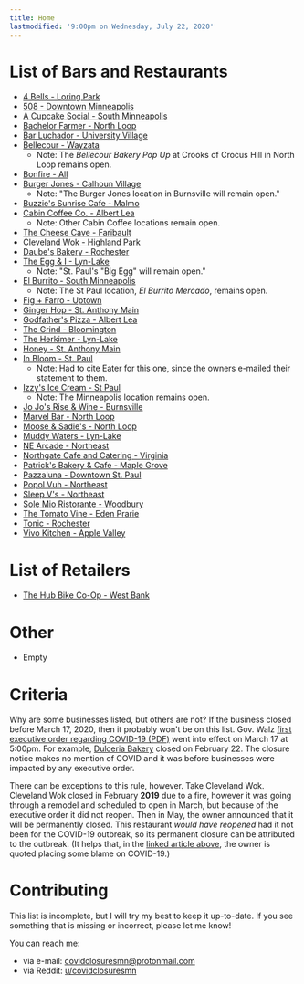 ```yaml
---
title: Home
lastmodified: '9:00pm on Wednesday, July 22, 2020'
---
```

# List of Bars and Restaurants

* [4 Bells - Loring Park](https://twincities.eater.com/2020/5/1/21244132/4-bells-minneapolis-closed-loring-park)
* [508 - Downtown Minneapolis](https://www.facebook.com/508mpls/posts/3325447407506005)
* [A Cupcake Social - South Minneapolis](https://twincities.eater.com/2020/5/18/21262624/a-cupcake-social-closing-minneapolis)
* [Bachelor Farmer - North Loop](https://thebachelorfarmer.com/)
* [Bar Luchador - University Village](http://www.barluchador.com/)
* [Bellecour - Wayzata](https://bellecourrestaurant.com/)
  * Note: The *Bellecour Bakery Pop Up* at Crooks of Crocus Hill in North Loop remains open.
* [Bonfire - All](https://bonfirewoodfirecooking.com)
* [Burger Jones - Calhoun Village](https://bringmethenews.com/minnesota-lifestyle/burger-jones-in-minneapolis-announces-permanent-closure)
  * Note: "The Burger Jones location in Burnsville will remain open."
* [Buzzie's Sunrise Cafe - Malmo](https://www.facebook.com/permalink.php?story_fbid=1098483917193450&id=771873796521132&__tn__=-R)
* [Cabin Coffee Co. - Albert Lea](https://www.kimt.com/content/news/Two-businesses-closing-in-Albert-Lea-569463741.html)
  * Note: Other Cabin Coffee locations remain open.
* [The Cheese Cave - Faribault](https://www.southernminn.com/faribault_daily_news/news/article_72477ae6-85e5-53e0-a6be-309dba729101.html)
* [Cleveland Wok - Highland Park](https://www.twincities.com/2020/05/14/cleveland-wok-closed-permanently-st-paul-restaurant/)
* [Daube's Bakery - Rochester](https://kttc.com/2020/04/16/daubes-bakery-for-sale/)
* [The Egg & I - Lyn-Lake](http://www.citypages.com/restaurants/minneapoliss-egg-and-i-has-closed-for-good/569513071)
  * Note: "St. Paul's "Big Egg" will remain open."
* [El Burrito - South Minneapolis](http://elburritompls.com/)
  * Note: The St Paul location, *El Burrito Mercado*, remains open.
* [Fig + Farro - Uptown](https://minnesota.cbslocal.com/2020/05/24/fig-farro-in-uptown-to-permanently-close/)
* [Ginger Hop - St. Anthony Main](https://www.gingerhop.com/ginger-hop-honey-closing-march-28th-2020/)
* [Godfather's Pizza - Albert Lea](https://www.kimt.com/content/news/Godfathers-Pizza-closed-in-Albert-Lea-569383881.html)
* [The Grind - Bloomington](https://www.yelp.com/biz/the-grind-bloomington)
* [The Herkimer - Lyn-Lake](https://www.facebook.com/theherkimer/posts/10163745762610483)
* [Honey - St. Anthony Main](https://www.gingerhop.com/ginger-hop-honey-closing-march-28th-2020/)
* [In Bloom - St. Paul](https://twincities.eater.com/2020/7/7/21316010/st-paul-in-bloom-st-paul-restaurant-closures)
  * Note: Had to cite Eater for this one, since the owners e-mailed their statement to them. 
* [Izzy's Ice Cream - St Paul](https://izzysicecream.com/2020/04/28/izzys-ice-cream-st-paul-shop-closing/)
  * Note: The Minneapolis location remains open.
* [Jo Jo's Rise & Wine - Burnsville](https://www.jojosriseandwine.com/)
* [Marvel Bar - North Loop](http://www.marvelbar.com/)
* [Moose & Sadie's - North Loop](https://twincities.eater.com/2020/5/20/21264735/moose-sadies-minneapolis-closed-north-loop)
* [Muddy Waters - Lyn-Lake](https://twincities.eater.com/2020/5/4/21246066/muddy-waters-minneapolis-uptown-closed)
* [NE Arcade - Northeast](https://twincities.eater.com/2020/4/27/21238398/ne-arcade-domo-ramen-northeast-closed)
* [Northgate Cafe and Catering - Virginia](https://www.facebook.com/permalink.php?story_fbid=2846483798732663&id=173727492674987&__tn__=-R)
* [Patrick's Bakery & Cafe - Maple Grove](https://patricksbakerycafe.com/locations/arborlakes/)
* [Pazzaluna - Downtown St. Paul](https://twincities.eater.com/2020/5/18/21261806/pazzaluna-st-paul-morrissey-hospitality-grill-closed)
* [Popol Vuh - Northeast](https://mspmag.com/eat-and-drink/foodie/rip-popol-vuh-in-nordeast/)
* [Sleep V's - Northeast](https://twincities.eater.com/2020/4/6/21209048/sleepy-vs-closed-northeast-minneapolis)
* [Sole Mio Ristorante - Woodbury](https://solemiomn.com/)
* [The Tomato Vine - Eden Prarie](https://www.facebook.com/TheTomatoVine/photos/a.112938365532339/1511452742347554/)
* [Tonic - Rochester](https://www.medcitybeat.com/news-blog/2020/tonic-wont-reopen)
* [Vivo Kitchen - Apple Valley](https://vivomn.com/)

# List of Retailers

* [The Hub Bike Co-Op - West Bank](https://www.thehubbikecoop.org/articles/west-bank-pg293.htm)

# Other

* Empty

# Criteria

Why are some businesses listed, but others are not? 
If the business closed before March 17, 2020, then it probably won't be on this list. Gov. Walz [first executive order regarding COVID-19 (PDF)](https://mn.gov/governor/assets/2020_03_16_EO_20_04_Bars_Restaurants_tcm1055-423380.pdf) went into effect on March 17 at 5:00pm. For example, [Dulceria Bakery](https://dulceriabakery.com/) closed on February 22. The closure notice makes no mention of COVID and it was before businesses were impacted by any executive order. 

There can be exceptions to this rule, however. Take Cleveland Wok. Cleveland Wok closed in February **2019** due to a fire, however it was going through a remodel and scheduled to open in March, but because of the executive order it did not reopen. Then in May, the owner announced that it will be permanently closed. This restaurant *would have reopened* had it not been for the COVID-19 outbreak, so its permanent closure can be attributed to the outbreak. (It helps that, in the [linked article above](https://www.twincities.com/2020/05/14/cleveland-wok-closed-permanently-st-paul-restaurant/), the owner is quoted placing some blame on COVID-19.)

# Contributing

This list is incomplete, but I will try my best to keep it up-to-date. If you see something that is missing or incorrect, please let me know!

You can reach me:

* via e-mail: [covidclosuresmn@protonmail.com](mailto:covidclosuresmn@protonmail.com)
* via Reddit: [u/covidclosuresmn](https://reddit.com/user/covidclosuresmn/)

